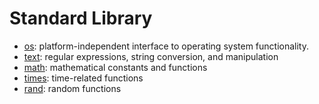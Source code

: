 # Standard Library

- [os](https://github.com/d5/tengo/blob/master/docs/stdlib-os.md): platform-independent interface to operating system functionality.
- [text](https://github.com/d5/tengo/blob/master/docs/stdlib-text.md): regular expressions, string conversion, and manipulation
- [math](https://github.com/d5/tengo/blob/master/docs/stdlib-math.md): mathematical constants and functions
- [times](https://github.com/d5/tengo/blob/master/docs/stdlib-times.md): time-related functions
- [rand](https://github.com/d5/tengo/blob/master/docs/stdlib-rand.md): random functions